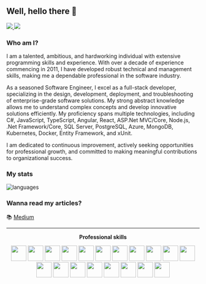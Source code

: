 ## Well, hello there 👋

<p align="left"> 
 <a href="https://www.linkedin.com/in/tharindumadushanka" alt="tharindumadushanka's linkedin">
   <img src="https://img.shields.io/badge/-tharindumadushanka-blue?style=flat-square&logo=Linkedin&logoColor=white&link=https://www.linkedin.com/in/tharindumadushanka" />
 </a>
 <a href="https://stackoverflow.com/users/9450900/tharindu-madushanka" alt="tharindumadushanka's stack">
   <img src="https://img.shields.io/badge/tharindumadushanka-orange?style=flat-square&logo=stackoverflow&logoColor=white&link=https://stackoverflow.com/users/9450900/tharindu-madushanka" />
 </a>
</p>

### Who am I?

I am a talented, ambitious, and hardworking individual with extensive programming skills and experience. With over a decade of experience commencing in 2011, I have developed robust technical and management skills, making me a dependable professional in the software industry.

As a seasoned Software Engineer, I excel as a full-stack developer, specializing in the design, development, deployment, and troubleshooting of enterprise-grade software solutions. My strong abstract knowledge allows me to understand complex concepts and develop innovative solutions efficiently. My proficiency spans multiple technologies, including C#, JavaScript, TypeScript, Angular, React, ASP.Net MVC/Core, Node.js, .Net Framework/Core, SQL Server, PostgreSQL, Azure, MongoDB, Kubernetes, Docker, Entity Framework, and xUnit.

I am dedicated to continuous improvement, actively seeking opportunities for professional growth, and committed to making meaningful contributions to organizational success.

### My stats

<!-- <img align="center" src="https://github-readme-stats.vercel.app/api?username=tharinduhub&show_icons=true&include_all_commits=true&theme=transparent" alt="GitHub stats"/> -->
<img align="center" src="https://github-readme-stats.vercel.app/api/top-langs/?username=tharinduhub&&layout=compact&theme=transparent" alt="languages"/>

### Wanna read my articles?

📚 [Medium](https://medium.com/@tharindumadushanka)

---

<p align="center"> 
 <strong>
  Professional skills
  </strong>
</p>

<p align="center">
 <img src="https://cdn.jsdelivr.net/gh/devicons/devicon/icons/csharp/csharp-original.svg" height="40px" margin="4px"/>
 <img src="https://cdn.jsdelivr.net/gh/devicons/devicon/icons/dotnetcore/dotnetcore-original.svg" height="40px" margin="4px"/>
 <img src="https://cdn.jsdelivr.net/gh/devicons/devicon/icons/react/react-original.svg" height="40px" margin="4px"/>
 <img src="https://cdn.jsdelivr.net/gh/devicons/devicon/icons/nextjs/nextjs-original.svg" height="40px" margin="4px"/>
 <img src="https://cdn.jsdelivr.net/gh/devicons/devicon/icons/angularjs/angularjs-original.svg" height="40px" margin="4px"/>
 <img src="https://cdn.jsdelivr.net/gh/devicons/devicon/icons/typescript/typescript-original.svg" height="40px" margin="4px"/>
 <img src="https://cdn.jsdelivr.net/gh/devicons/devicon/icons/javascript/javascript-original.svg" height="40px" margin="4px"/>
 <img src="https://cdn.jsdelivr.net/gh/devicons/devicon/icons/nodejs/nodejs-original.svg" height="40px" margin="4px"/>      
 <img src="https://cdn.jsdelivr.net/gh/devicons/devicon/icons/bootstrap/bootstrap-original.svg" height="40px" margin="4px"/>      
 <img src="https://cdn.jsdelivr.net/gh/devicons/devicon/icons/microsoftsqlserver/microsoftsqlserver-plain-wordmark.svg" height="40px" margin="4px"/>   
 <img src="https://cdn.jsdelivr.net/gh/devicons/devicon/icons/postgresql/postgresql-original.svg" height="40px" margin="4px"/>  
 <img src="https://cdn.jsdelivr.net/gh/devicons/devicon/icons/mongodb/mongodb-original.svg" height="40px" margin="4px"/>        
 <img src="https://cdn.jsdelivr.net/gh/devicons/devicon/icons/azure/azure-original.svg" height="40px" margin="4px"/>  
 <img src="https://cdn.jsdelivr.net/gh/devicons/devicon@latest/icons/amazonwebservices/amazonwebservices-original-wordmark.svg" height="40px" margin="4px"/>
 <img src="https://cdn.jsdelivr.net/gh/devicons/devicon/icons/docker/docker-original.svg" height="40px" margin="4px"/>
 <img src="https://cdn.jsdelivr.net/gh/devicons/devicon/icons/git/git-original.svg" height="40px" margin="4px"/>
 <img src="https://cdn.jsdelivr.net/gh/devicons/devicon/icons/dot-net/dot-net-plain-wordmark.svg" height="40px" margin="4px"/>
 <img src="https://www.scrum.org/themes/custom/scrumorg_v2/assets/images/logo-250.png" height="40px" margin="4px"/>
 <img src="https://cdn.jsdelivr.net/gh/devicons/devicon/icons/photoshop/photoshop-plain.svg" height="40px" margin="4px"/>
</p>
<br/>

<!--
### Wanna connect with me?

🔵 [LinkedIn](https://www.linkedin.com/in/tharindumadushanka/)
🟠 [Stack Overflow](https://stackoverflow.com/users/9450900/tharindu-madushanka)



**TharinduHub/TharinduHub** is a ✨ _special_ ✨ repository because its `README.md` (this file) appears on your GitHub profile.

Here are some ideas to get you started:

- 🔭 I’m currently working on ...
- 🌱 I’m currently learning ...
- 👯 I’m looking to collaborate on ...
- 🤔 I’m looking for help with ...
- 💬 Ask me about ...
- 📫 How to reach me: ...
- 😄 Pronouns: ...
- ⚡ Fun fact: ...
-->
